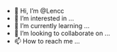 - 👋 Hi, I’m @Lencc
- 👀 I’m interested in ...
- 🌱 I’m currently learning ...
- 💞️ I’m looking to collaborate on ...
- 📫 How to reach me ...

<!---
Lencc/Lencc is a ✨ special ✨ repository because its `README.md` (this file) appears on your GitHub profile.
You can click the Preview link to take a look at your changes.
--->
